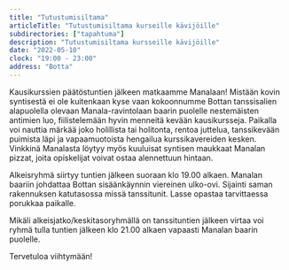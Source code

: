 ```yaml
---
title: "Tutustumisiltama"
articleTitle: "Tutustumisiltama kurseille kävijöille"
subdirectories: ["tapahtuma"]
description: "Tutustumisiltama kursseille kävijöille"
date: "2022-05-10"
clock: "19:00 - 23:00"
address: "Botta"
---
```


Kausikurssien päätöstuntien jälkeen matkaamme Manalaan! Mistään kovin syntisestä ei ole kuitenkaan kyse vaan kokoonnumme Bottan tanssisalien alapuolella olevaan Manala-ravintolaan baarin puolelle nestemäisten antimien luo, fiilistelemään hyvin menneitä kevään kausikursseja. Paikalla voi nauttia märkää joko holillista tai holitonta, rentoa juttelua, tanssikevään puimista läpi ja vapaamuotoista hengailua kurssikavereiden kesken. Vinkkinä Manalasta löytyy myös kuuluisat syntisen maukkaat Manalan pizzat, joita opiskelijat voivat ostaa alennettuun hintaan.

Alkeisryhmä siirtyy tuntien jälkeen suoraan klo 19.00 alkaen. Manalan baariin johdattaa Bottan sisäänkäynnin viereinen ulko-ovi. Sijainti saman rakennuksen katutasossa missä tanssitunit. Lasse opastaa tarvittaessa porukkaa paikalle.

Mikäli alkeisjatko/keskitasoryhmällä on tanssituntien jälkeen virtaa voi ryhmä tulla tuntien jälkeen klo 21.00 alkaen vapaasti Manalan baarin puolelle.

Tervetuloa viihtymään!
